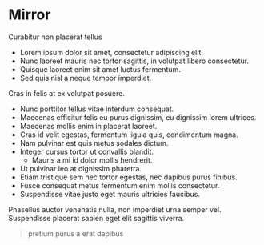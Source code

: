 # Mirror
Curabitur non placerat tellus

* Lorem ipsum dolor sit amet, consectetur adipiscing elit.
* Nunc laoreet mauris nec tortor sagittis, in volutpat libero consectetur.
* Quisque laoreet enim sit amet luctus fermentum.
 * Sed quis nisl a neque tempor imperdiet.

Cras in felis at ex volutpat posuere.

* Nunc porttitor tellus vitae interdum consequat.
* Maecenas efficitur felis eu purus dignissim, eu dignissim lorem ultrices.
* Maecenas mollis enim in placerat laoreet.
* Cras id velit egestas, fermentum ligula quis, condimentum magna.
 * Nam pulvinar est quis metus sodales dictum.
 * Integer cursus tortor ut convallis blandit.
   * Mauris a mi id dolor mollis hendrerit.
* Ut pulvinar leo at dignissim pharetra.
* Etiam tristique sem nec tortor egestas, nec dapibus purus finibus.
* Fusce consequat metus fermentum enim mollis consectetur.
* Suspendisse vitae justo eget mauris ultricies faucibus.

Phasellus auctor venenatis nulla, non imperdiet urna semper vel. Suspendisse placerat sapien eget elit sagittis viverra.
> pretium purus a erat dapibus
